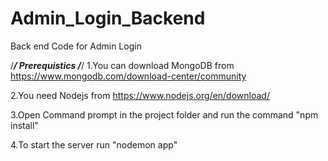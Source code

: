 # Admin_Login_Backend
Back end Code for Admin Login

/***************************************/
            Prerequistics
/***************************************/
1.You can download MongoDB from 
	https://www.mongodb.com/download-center/community

2.You need Nodejs from 
	https://www.nodejs.org/en/download/

3.Open Command prompt in the project folder and run the command 
	"npm install"

4.To start the server run
	"nodemon app"